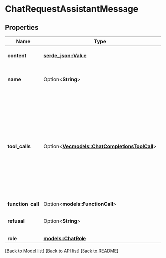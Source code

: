 # ChatRequestAssistantMessage

## Properties

Name | Type | Description | Notes
------------ | ------------- | ------------- | -------------
**content** | [**serde_json::Value**](.md) | The content of the message. | 
**name** | Option<**String**> | An optional name for the participant. | [optional]
**tool_calls** | Option<[**Vec<models::ChatCompletionsToolCall>**](ChatCompletionsToolCall.md)> | The tool calls that must be resolved and have their outputs appended to subsequent input messages for the chat completions request to resolve as configured. | [optional]
**function_call** | Option<[**models::FunctionCall**](FunctionCall.md)> |  | [optional]
**refusal** | Option<**String**> | The refusal message by the assistant. | [optional]
**role** | [**models::ChatRole**](ChatRole.md) |  | 

[[Back to Model list]](../README.md#documentation-for-models) [[Back to API list]](../README.md#documentation-for-api-endpoints) [[Back to README]](../README.md)


